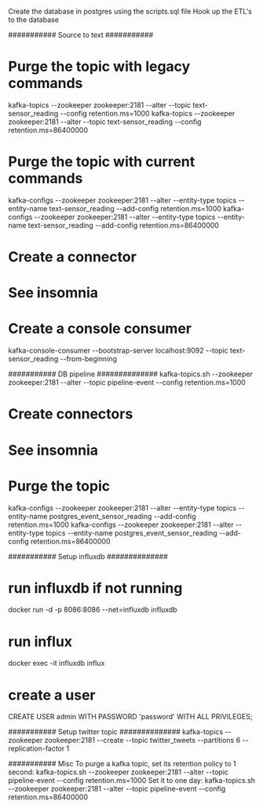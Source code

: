 Create the database in postgres using the scripts.sql file
Hook up the ETL's to the database

########### Source to text ###########
# Purge the topic with legacy commands
kafka-topics --zookeeper zookeeper:2181 --alter --topic text-sensor_reading --config retention.ms=1000
kafka-topics --zookeeper zookeeper:2181 --alter --topic text-sensor_reading --config retention.ms=86400000

# Purge the topic with current commands
kafka-configs --zookeeper zookeeper:2181 --alter --entity-type topics --entity-name text-sensor_reading --add-config retention.ms=1000
kafka-configs --zookeeper zookeeper:2181 --alter --entity-type topics --entity-name text-sensor_reading --add-config retention.ms=86400000

# Create a connector
# See insomnia

# Create a console consumer
kafka-console-consumer --bootstrap-server localhost:9092 --topic text-sensor_reading --from-beginning

########### DB pipeline ##############
kafka-topics.sh --zookeeper zookeeper:2181 --alter --topic pipeline-event --config retention.ms=1000

# Create connectors
# See insomnia

# Purge the topic
kafka-configs --zookeeper zookeeper:2181 --alter --entity-type topics --entity-name postgres_event_sensor_reading --add-config retention.ms=1000
kafka-configs --zookeeper zookeeper:2181 --alter --entity-type topics --entity-name postgres_event_sensor_reading --add-config retention.ms=86400000

########### Setup influxdb ##############
# run influxdb if not running
docker run -d -p 8086:8086 --net=influxdb influxdb

# run influx
docker exec -it influxdb influx
# create a user
CREATE USER admin WITH PASSWORD 'password' WITH ALL PRIVILEGES;

########### Setup twitter topic ##############
kafka-topics --zookeeper zookeeper:2181 --create --topic twitter_tweets --partitions 6 --replication-factor 1




########### Misc
To purge a kafka topic, set its retention policy to 1 second:
kafka-topics.sh --zookeeper zookeeper:2181 --alter --topic pipeline-event --config retention.ms=1000
Set it to one day:
kafka-topics.sh --zookeeper zookeeper:2181 --alter --topic pipeline-event --config retention.ms=86400000